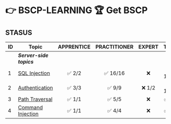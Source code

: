 # 👉 BSCP-LEARNING 🏆 Get BSCP

## STASUS

| ID | Topic                                       | APPRENTICE | PRACTITIONER | EXPERT | Totals |
| --- | ------------------------------------------- | :----------: | :------------: | :------: | :------: |
| | ***Server-side topics***                    |
| 1 | [SQL Injection](/SQL%20Injection/) | ✅ 2/2 | ✅ 16/16 | ❌ | ✅ 18/18 |
| 2 | [Authentication](/Authentication/) | ✅ 3/3 | ✅ 9/9 | ❌ 1/2 | ✅ 13/14 |
| 3 | [Path Traversal](/Path%20Traversal/) | ✅ 1/1 | ✅ 5/5 | ❌ | ✅ 6/6 |
| 4 | [Command Injection](/Command%20Injection/) | ✅ 1/1 | ✅ 4/4 | ❌ | ✅ 5/5 |
